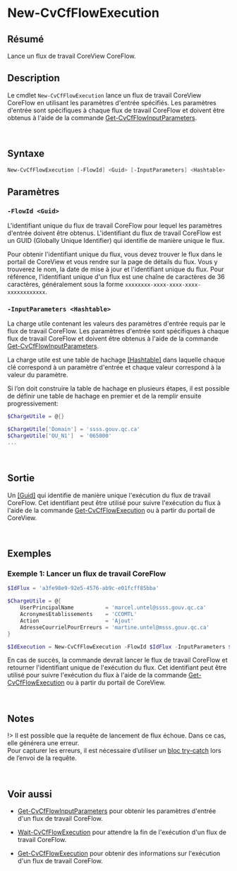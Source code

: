 # New-CvCfFlowExecution

## Résumé

Lance un flux de travail CoreView CoreFlow.

## Description

Le cmdlet `New-CvCfFlowExecution` lance un flux de travail CoreView CoreFlow
en utilisant les paramètres d'entrée spécifiés. Les paramètres d'entrée sont
spécifiques à chaque flux de travail CoreFlow et doivent être obtenus à l'aide
de la commande [Get-CvCfFlowInputParameters].

<br>

## Syntaxe

```powershell
New-CvCfFlowExecution [-FlowId] <Guid> [-InputParameters] <Hashtable> [<CommonParameters>]
```

## Paramètres

### `-FlowId <Guid>`

L'identifiant unique du flux de travail CoreFlow pour lequel les paramètres
d'entrée doivent être obtenus. L'identifiant du flux de travail CoreFlow est
un GUID (Globally Unique Identifier) qui identifie de manière unique le flux.

Pour obtenir l'identifiant unique du flux, vous devez trouver le flux dans le
portail de CoreView et vous rendre sur la page de détails du flux. Vous y
trouverez le nom, la date de mise à jour et l'identifiant unique du flux. Pour
référence, l'identifiant unique d'un flux est une chaîne de caractères de 36
caractères, généralement sous la forme `xxxxxxxx-xxxx-xxxx-xxxx-xxxxxxxxxxxx`.

### `-InputParameters <Hashtable>`

La charge utile contenant les valeurs des paramètres d'entrée requis par le
flux de travail CoreFlow. Les paramètres d'entrée sont spécifiques à chaque flux
de travail CoreFlow et doivent être obtenus à l'aide de la commande
[Get-CvCfFlowInputParameters].

La charge utile est une table de hachage [\[Hashtable\]] dans laquelle chaque
clé correspond à un paramètre d'entrée et chaque valeur correspond à la valeur
du paramètre.

Si l’on doit construire la table de hachage en plusieurs étapes, il est possible
de définir une table de hachage en premier et de la remplir ensuite
progressivement:

```powershell
$ChargeUtile = @{}

$ChargeUtile['Domain'] = 'ssss.gouv.qc.ca'
$ChargeUtile['OU_N1']  = '065000'
...
```

<br>

## Sortie

Un [\[Guid\]] qui identifie de manière unique l'exécution du flux de travail
CoreFlow. Cet identifiant peut être utilisé pour suivre l'exécution du flux à
l'aide de la commande [Get-CvCfFlowExecution] ou à partir du portail de
CoreView.

<br>

## Exemples

### Exemple 1: Lancer un flux de travail CoreFlow

```powershell
$IdFlux = 'a3fe98e9-92e5-4576-ab9c-e01fcff85bba'

$ChargeUtile = @{
    UserPrincipalName          = 'marcel.untel@ssss.gouv.qc.ca'
    AcronymesEtablissements    = 'CCOMTL'
    Action                     = 'Ajout'
    AdresseCourrielPourErreurs = 'martine.untel@msss.gouv.qc.ca'
}

$IdExecution = New-CvCfFlowExecution -FlowId $IdFlux -InputParameters $ChargeUtile
```

En cas de succès, la commande devrait lancer le flux de travail CoreFlow et
retourner l'identifiant unique de l'exécution du flux. Cet identifiant peut être
utilisé pour suivre l'exécution du flux à l'aide de la commande
[Get-CvCfFlowExecution] ou à partir du portail de CoreView.

<br>

## Notes

!> Il est possible que la requête de lancement de flux échoue. Dans ce cas, elle
   générera une erreur. <br> Pour capturer les erreurs, il est nécessaire
   d’utiliser un [bloc try-catch] lors de l’envoi de la requête.

<br>

## Voir aussi

- [Get-CvCfFlowInputParameters] pour obtenir les paramètres d'entrée d'un flux
  de travail CoreFlow.

- [Wait-CvCfFlowExecution] pour attendre la fin de l'exécution d'un flux de
  travail CoreFlow.

- [Get-CvCfFlowExecution] pour obtenir des informations sur l'exécution d'un
  flux de travail CoreFlow.

[Get-CvCfFlowInputParameters]: fr/cmdlets/Get-CvCfFlowInputParameters.md
[Wait-CvCfFlowExecution]: fr/cmdlets/Wait-CvCfFlowExecution.md
[Get-CvCfFlowExecution]: fr/cmdlets/Get-CvCfFlowExecution.md

[\[Hashtable\]]: https://learn.microsoft.com/fr-ca/powershell/module/microsoft.powershell.core/about/about_hash_tables?view=powershell-7.4
[\[Guid\]]: https://learn.microsoft.com/fr-ca/dotnet/api/system.guid?view=net-8.0
[bloc try-catch]: https://docs.microsoft.com/fr-ca/powershell/module/microsoft.powershell.core/about/about_try_catch_finally?view=powershell-7.2#catching-errors
